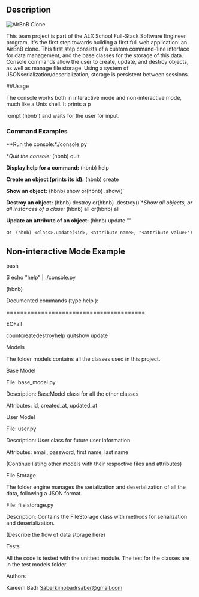## Description

![AirBnB Clone](https://i.pinimg.com/236x/13/9d/a0/139da02268670eb35024cfc5503e2bc3.jpg)

This team project is part of the ALX School Full-Stack Software Engineer program. It's the first step towards building a first full web application: an AirBnB clone. This first step consists of a custom command-1ine interface for data management, and the base classes for the storage of this data. Console commands allow the user to create, update, and destroy objects, as well as manage file storage. Using a system of JSONserialization/deserialization, storage is persistent between sessions.

##Usage

The console works both in interactive mode and non-interactive mode, much like a Unix shell. It prints a p

rompt (hbnb`) and waits for the user for input.

### Command Examples

**Run the console:*./console.py

**Quit the console:* (hbnb) quit

**Display help for a command:** (hbnb) help <command>

**Create an object (prints its id):** (hbnb) create <class>

**Show an object:** (hbnb) show <class> <id> or(hbnb) <class>.show(<id>)`

**Destroy an object:** (hbnb) destroy <class> <id>or(hbnb) <class>.destroy(<id>)`**Show all objects, or all instances of a class:* (hbnb) all or(hbnb) all <class>

**Update an attribute of an object:** (hbnb) update <class> <id> <attribute name> "<attribute value>"

or ` (hbnb) <class>.update(<id>, <attribute name>, "<attribute value>')`

## Non-interactive Mode Example

bash

$ echo "help" | ./console.py

(hbnb)

Documented commands (type help <topic>):

========================================

EOFall

countcreatedestroyhelp quitshow update

Models

The folder models contains all the classes used in this project.

Base Model

File: base_model.py

Description: BaseModel class for all the other classes

Attributes: id, created_at, updated_at

User Model

File: user.py

Description: User class for future user information

Attributes: email, password, first name, last name

(Continue listing other models with their respective files and attributes)

File Storage

The folder engine manages the serialization and deserialization of all the data, following a JSON format.

File: file storage.py

Description: Contains the FileStorage class with methods for serialization and deserialization.

(Describe the flow of data storage here)

Tests

All the code is tested with the unittest module. The test for the classes are in the test models folder.

Authors

Kareem Badr Saberkimobadrsaber@gmail.com
